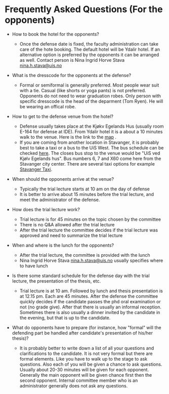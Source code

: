 # Frequently Asked Questions (For the opponents)

- How to book the hotel for the opponents?
  - Once the defense date is fixed, the faculty administration can take care of the hote booking. The default hotel will be Ydalir hotel. If an alternative option is preferred by the opponents it can be arranged as well. Contact person is Nina Ingrid Horve Stava <nina.h.stava@uis.no>
  
- What is the dresscode for the opponents at the defense?
  - Formal or semiformal is generally preferred. Most people wear suit with a tie. Casual (like shorts or yoga pants) is not preferred. Opponents do not need to wear graduation robes. Only person with specific dresscode is the head of the deparment (Tom Ryen). He will be wearing an offical robe.
  
- How to get to the defense venue from the hotel?
  - Defense usually takes place at the Kjøkv Egelands Hus (usually room E-164 for defense at IDE). From Ydalir hotel it is a about a 10 minutes walk to the venue. Here is the link to the [map](http://bit.ly/2QjBImy) . 
  - If you are coming from another location in Stavanger, it is probably best to take a taxi or a bus to the UiS West. The bus schedule can be checked [here](https://www.kolumbus.no). The closes bus stop to the venue would be "UiS ved Kjølv Egelands hus". Bus numbers 6, 7 and X60 come here from the Stavanger city center. There are several taxi options for example [Stavanger Taxi](https://www.stavanger-taxi.no).

- When should the opponents arrive at the venue?
  - Typically the trial lecture starts at 10 am on the day of defense
  - It is better to arrive about 15 minutes before the trial lecture, and meet the administrator of the defense.

- How does the trial lecture work?
  - Trial lecture is for 45 minutes on the topic chosen by the committee
  - There is no Q&A allowed after the trial lecture
  - After the trial lecture the committee decides if the trial lecture was approved and need to summarize the trial lecture

- When and where is the lunch for the opponents?
  - After the trial lecture, the committee is provided with the lunch
  - Nina Ingrid Horve Stava <nina.h.stava@uis.no> usually specifies where to have lunch

- Is there some standard schedule for the defense day with the trial lecture, the presentation of the thesis, etc.
  - Trial lecture is at 10 am. Followed by lunch and thesis presentation is at 12.15 pm. Each are 45 minutes. After the defense the committee quickly decides if the candidate passes the phd oral examination or not (no grade give). After that there is usually an informal reception. Sometimes there is also usually a dinner invited by the candidate in the evening, but that is up to the candidate. 
  
- What do opponents have to prepare (for instance, how "formal" will the defending part be handled after candidate's presentation of his/her thesis)? 
  - It is probably better to write down a list of all your questions and clarifications to the candidate. It is not very formal but there are formal elements. Like you have to walk up to the stage to ask questions. Also each of you will be given a chance to ask questions. Usually about 20-30 minutes will be given for each opponent. Generally the main opponent will be given chance first then the second opponent. Internal committee member who is an administrator generally does not ask any questions.
 

